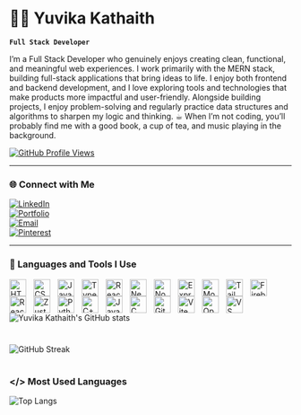 # 🧗‍♀️ Yuvika Kathaith

**`Full Stack Developer`**

<!-- intro -->
I’m a Full Stack Developer who genuinely enjoys creating clean, functional, and meaningful web experiences.
I work primarily with the MERN stack, building full-stack applications that bring ideas to life. I enjoy both frontend and backend development, and I love exploring tools and technologies that make products more impactful and user-friendly.
Alongside building projects, I enjoy problem-solving and regularly practice data structures and algorithms to sharpen my logic and thinking.
☕︎ When I’m not coding, you’ll probably find me with a good book, a cup of tea, and music playing in the background.

<!--views profile -->
<a href="https://github.com/yuvikaKathaith">
  <img alt="GitHub Profile Views" title="GitHub Profile Views" src="https://komarev.com/ghpvc/?username=yuvikaKathaith&label=Profile%20Views&color=C79600&style=for-the-badge" />
</a>

<!-- social links -->
---
### 🌐 Connect with Me

[![LinkedIn](https://img.shields.io/badge/LinkedIn-blue?style=for-the-badge&logo=linkedin)](https://www.linkedin.com/in/YOURUSERNAME)  
[![Portfolio](https://img.shields.io/badge/Portfolio-000000?style=for-the-badge&logo=firefox)](https://your-portfolio-link.com)  
[![Email](https://img.shields.io/badge/Email-red?style=for-the-badge&logo=gmail&logoColor=white)](mailto:your.email@example.com)  
[![Pinterest](https://img.shields.io/badge/Pinterest-e60023?style=for-the-badge&logo=pinterest&logoColor=white)](https://www.pinterest.com/YOURPROFILE)

---
<!-- Skills -->
### 🧰 Languages and Tools I Use

<img align="left" alt="HTML" width="30px" style="padding-right:10px;" src="https://cdn.jsdelivr.net/gh/devicons/devicon/icons/html5/html5-plain.svg" /> 
<img align="left" alt="CSS" width="30px" style="padding-right:10px;" src="https://cdn.jsdelivr.net/gh/devicons/devicon/icons/css3/css3-plain.svg" /> 
<img align="left" alt="JavaScript" width="30px" style="padding-right:10px;" src="https://cdn.jsdelivr.net/gh/devicons/devicon/icons/javascript/javascript-plain.svg" /> 
<img align="left" alt="TypeScript" width="30px" style="padding-right:10px;" src="https://cdn.jsdelivr.net/gh/devicons/devicon/icons/typescript/typescript-plain.svg" />
<img align="left" alt="React" width="30px" style="padding-right:10px;" src="https://cdn.jsdelivr.net/gh/devicons/devicon/icons/react/react-original.svg" /> 
<img align="left" alt="Next.js" width="30px" style="padding-right:10px;" src="https://cdn.jsdelivr.net/gh/devicons/devicon/icons/nextjs/nextjs-original.svg" /> 
<img align="left" alt="Node.js" width="30px" style="padding-right:10px;" src="https://cdn.jsdelivr.net/gh/devicons/devicon/icons/nodejs/nodejs-original.svg" /> 
<img align="left" alt="Express.js" width="30px" style="padding-right:10px;" src="https://cdn.jsdelivr.net/gh/devicons/devicon/icons/express/express-original.svg" />
<img align="left" alt="MongoDB" width="30px" style="padding-right:10px;" src="https://cdn.jsdelivr.net/gh/devicons/devicon/icons/mongodb/mongodb-original.svg" /> 
<img align="left" alt="Tailwind CSS" width="30px" style="padding-right:10px;" src="https://www.vectorlogo.zone/logos/tailwindcss/tailwindcss-icon.svg" />
<img align="left" alt="Firebase" width="30px" style="padding-right:10px;" src="https://cdn.jsdelivr.net/gh/devicons/devicon/icons/firebase/firebase-plain.svg" />
<img align="left" alt="React Router" width="30px" style="padding-right:10px;" src="https://reactrouter.com/favicon-light.png" />
<img align="left" alt="Zustand" width="30px" style="padding-right:10px;" src="https://raw.githubusercontent.com/pmndrs/zustand/main/resources/logo.svg" />
<img align="left" alt="Python" width="30px" style="padding-right:10px;" src="https://cdn.jsdelivr.net/gh/devicons/devicon/icons/python/python-plain.svg" /> 
<img align="left" alt="C++" width="30px" style="padding-right:10px;" src="https://cdn.jsdelivr.net/gh/devicons/devicon/icons/cplusplus/cplusplus-line.svg" /> 
<img align="left" alt="Java" width="30px" style="padding-right:10px;" src="https://cdn.jsdelivr.net/gh/devicons/devicon/icons/java/java-original.svg" />
<img align="left" alt="C" width="30px" style="padding-right:10px;" src="https://cdn.jsdelivr.net/gh/devicons/devicon/icons/c/c-original.svg" />
<img align="left" alt="Git" width="30px" style="padding-right:10px;" src="https://cdn.jsdelivr.net/gh/devicons/devicon/icons/git/git-original.svg" /> 
<img align="left" alt="Vite" width="30px" style="padding-right:10px;" src="https://vitejs.dev/logo.svg" /> 
<img align="left" alt="OpenCV" width="30px" style="padding-right:10px;" src="https://upload.wikimedia.org/wikipedia/commons/3/32/OpenCV_Logo_with_text_svg_version.svg" /> 
<img align="left" alt="VS Code" width="30px" style="padding-right:10px;" src="https://cdn.jsdelivr.net/gh/devicons/devicon/icons/vscode/vscode-original.svg" /> 
<br />

#
<!-- Stats -->
![Yuvika Kathaith's GitHub stats](https://github-readme-stats.vercel.app/api?username=yuvikaKathaith&show_icons=true&theme=gruvbox)

#
<!-- Github streak -->
![GitHub Streak](https://streak-stats.demolab.com?user=yuvikaKathaith&theme=gruvbox&border_radius=4.5)

# 
<!-- Most used languages -->
### </> Most Used Languages
![Top Langs](https://github-readme-stats.vercel.app/api/top-langs/?username=yuvikaKathaith&layout=compact&theme=radical)

